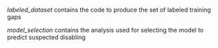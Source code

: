 *labeled_dataset* contains the code to produce the set of labeled training gaps

*model_selection* contains the analysis used for selecting the model to predict suspected disabling